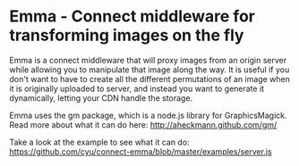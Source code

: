 Emma - Connect middleware for transforming images on the fly
============================================================

Emma is a connect middleware that will proxy images from an origin server while allowing you to manipulate that image along the way.  It is useful if you don't want to have to create all the different permutations of an image when it is originally uploaded to server, and instead you want to generate it dynamically, letting your CDN handle the storage.

Emma uses the gm package, which is a node.js library for GraphicsMagick.  Read more about what it can do here: http://aheckmann.github.com/gm/

Take a look at the example to see what it can do: https://github.com/cyu/connect-emma/blob/master/examples/server.js
